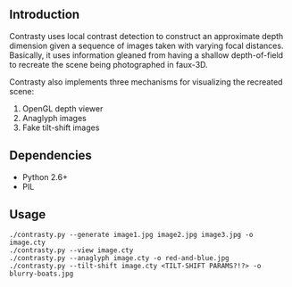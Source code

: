 Introduction
------------

Contrasty uses local contrast detection to construct an approximate depth dimension given a sequence of images taken with varying focal distances. Basically, it uses information gleaned from having a shallow depth-of-field to recreate the scene being photographed in faux-3D.

Contrasty also implements three mechanisms for visualizing the recreated scene:

1. OpenGL depth viewer
2. Anaglyph images
3. Fake tilt-shift images

Dependencies
------------

* Python 2.6+
* PIL

Usage
-----

    ./contrasty.py --generate image1.jpg image2.jpg image3.jpg -o image.cty
    ./contrasty.py --view image.cty
    ./contrasty.py --anaglyph image.cty -o red-and-blue.jpg
    ./contrasty.py --tilt-shift image.cty <TILT-SHIFT PARAMS?!?> -o blurry-boats.jpg

